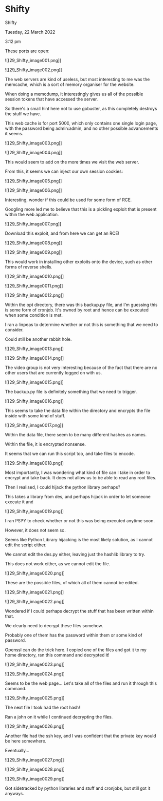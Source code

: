 # Shifty

Shifty

Tuesday, 22 March 2022

3:12 pm

These ports are open:

!\[\[29\_Shifty\_image001.png]]

&#x20;

!\[\[29\_Shifty\_image002.png]]

The web servers are kind of useless, but most interesting to me was the memcache, which is a sort of memory organiser for the website.

&#x20;

When doing a memcdump, it interestingly gives us all of the possible session tokens that have accessed the server.

So there's a small hint here not to use gobuster, as this completely destroys the stuff we have.

&#x20;

This web cache is for port 5000, which only contains one single login page, with the password being admin:admin, and no other possible advancements it seems.

!\[\[29\_Shifty\_image003.png]]

&#x20;

!\[\[29\_Shifty\_image004.png]]

&#x20;

This would seem to add on the more times we visit the web server.

&#x20;

From this, it seems we can inject our own session cookies:

&#x20;

!\[\[29\_Shifty\_image005.png]]

&#x20;

!\[\[29\_Shifty\_image006.png]]

Interesting, wonder if this could be used for some form of RCE.

&#x20;

Googling more led me to believe that this is a pickling exploit that is present within the web application.

!\[\[29\_Shifty\_image007.png]]

&#x20;

Download this exploit, and from here we can get an RCE!

!\[\[29\_Shifty\_image008.png]]

&#x20;

!\[\[29\_Shifty\_image009.png]]

&#x20;

This would work in installing other exploits onto the device, such as other forms of reverse shells.

!\[\[29\_Shifty\_image0010.png]]

&#x20;

!\[\[29\_Shifty\_image0011.png]]

&#x20;

!\[\[29\_Shifty\_image0012.png]]

&#x20;

Within the opt directory, there was this backup.py file, and I'm guessing this is some form of cronjob. It's owned by root and hence can be executed when some condition is met.

&#x20;

I ran a linpeas to determine whether or not this is something that we need to consider.

Could still be another rabbit hole.

!\[\[29\_Shifty\_image0013.png]]

&#x20;

!\[\[29\_Shifty\_image0014.png]]

&#x20;

The video group is not very interesting because of the fact that there are no other users that are currently logged on with us.

!\[\[29\_Shifty\_image0015.png]]

&#x20;

The backup.py file is definitely something that we need to trigger.

!\[\[29\_Shifty\_image0016.png]]

This seems to take the data file within the directory and encrypts the file inside with some kind of stuff.

&#x20;

!\[\[29\_Shifty\_image0017.png]]

Within the data file, there seem to be many different hashes as names.

&#x20;

Within the file, it is encrypted nonsense.

It seems that we can run this script too, and take files to encode.

&#x20;

!\[\[29\_Shifty\_image0018.png]]

&#x20;

Most importantly, I was wondering what kind of file can I take in order to encrypt and take back. It does not allow us to be able to read any root files.

&#x20;

Then I realised, I could hijack the python library perhaps?

This takes a library from des, and perhaps hijack in order to let someone execute it and

!\[\[29\_Shifty\_image0019.png]]

I ran PSPY to check whether or not this was being executed anytime soon.

&#x20;

However, it does not seem so.

&#x20;

Seems like Python Library hijacking is the most likely solution, as I cannot edit the script either.

We cannot edit the des.py either, leaving just the hashlib library to try.

This does not work either, as we cannot edit the file.

!\[\[29\_Shifty\_image0020.png]]

These are the possible files, of which all of them cannot be edited.

&#x20;

!\[\[29\_Shifty\_image0021.png]]

&#x20;

!\[\[29\_Shifty\_image0022.png]]

Wondered if I could perhaps decrypt the stuff that has been written within that.

&#x20;

We clearly need to decrypt these files somehow.

Probably one of them has the password within them or some kind of password.

&#x20;

Openssl can do the trick here. I copied one of the files and got it to my home directory, ran this command and decrypted it!

&#x20;

!\[\[29\_Shifty\_image0023.png]]

&#x20;

!\[\[29\_Shifty\_image0024.png]]

Seems to be the web page... Let's take all of the files and run it through this command.

&#x20;

!\[\[29\_Shifty\_image0025.png]]

The next file I took had the root hash!

&#x20;

Ran a john on it while I continued decrypting the files.

&#x20;

!\[\[29\_Shifty\_image0026.png]]

Another file had the ssh key, and I was confident that the private key would be here somewhere.

&#x20;

Eventually...

!\[\[29\_Shifty\_image0027.png]]

&#x20;

!\[\[29\_Shifty\_image0028.png]]

&#x20;

!\[\[29\_Shifty\_image0029.png]]

&#x20;

&#x20;

Got sidetracked by python libraries and stuff and cronjobs, but still got it anyways.

&#x20;

&#x20;
